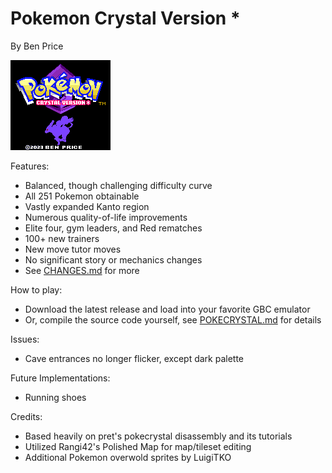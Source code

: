 # Pokemon Crystal Version *
By Ben Price

![img](screenshots/titlescreen.png)

Features:

- Balanced, though challenging difficulty curve
- All 251 Pokemon obtainable
- Vastly expanded Kanto region
- Numerous quality-of-life improvements
- Elite four, gym leaders, and Red rematches
- 100+ new trainers
- New move tutor moves
- No significant story or mechanics changes
- See [CHANGES.md](CHANGES.md) for more

How to play:
- Download the latest release and load into your favorite GBC emulator
- Or, compile the source code yourself, see [POKECRYSTAL.md](POKECRYSTAL.md) for details

Issues:
- Cave entrances no longer flicker, except dark palette

Future Implementations:
- Running shoes
  
Credits:
- Based heavily on pret's pokecrystal disassembly and its tutorials
- Utilized Rangi42's Polished Map for map/tileset editing
- Additional Pokemon overwold sprites by LuigiTKO
  

